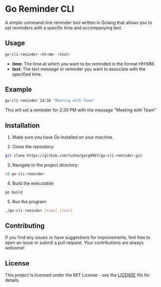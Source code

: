 # Go Reminder CLI

A simple command-line reminder tool written in Golang that allows you to set reminders with a specific time and accompanying text.

## Usage

```bash
go-cli-reminder <hh:mm> <text>
```

- **time**: The time at which you want to be reminded in the format HH:MM.
- **text**: The text message or reminder you want to associate with the specified time.

## Example

```bash
go-cli-reminder 14:30 "Meeting with Team"
```

This will set a reminder for 2:30 PM with the message "Meeting with Team"

## Installation

1. Make sure you have Go installed on your machine.

2. Clone the repository:

```bash
git clone https://github.com/tushargarg0987/go-cli-reminder.git
```

3. Navigate to the project directory:

```bash
cd go-cli-reminder
```

4. Build the executable:

```bash
go build
```

5. Run the program:

```bash
./go-cli-reminder [time] [text]
```

## Contributing

If you find any issues or have suggestions for improvements, feel free to open an issue or submit a pull request. Your contributions are always welcome!

## License

This project is licensed under the MIT License - see the [LICENSE](LICENSE) file for details.